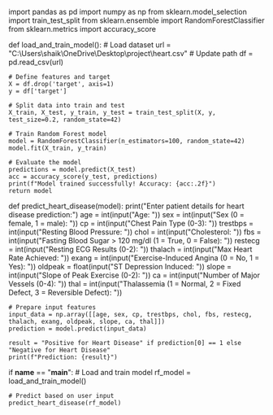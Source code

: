 import pandas as pd
import numpy as np
from sklearn.model_selection import train_test_split
from sklearn.ensemble import RandomForestClassifier
from sklearn.metrics import accuracy_score

def load_and_train_model():
    # Load dataset
    url = "C:\\Users\\shaik\\OneDrive\\Desktop\\project\\heart.csv"  # Update path
    df = pd.read_csv(url)

    # Define features and target
    X = df.drop('target', axis=1)
    y = df['target']

    # Split data into train and test
    X_train, X_test, y_train, y_test = train_test_split(X, y, test_size=0.2, random_state=42)

    # Train Random Forest model
    model = RandomForestClassifier(n_estimators=100, random_state=42)
    model.fit(X_train, y_train)

    # Evaluate the model
    predictions = model.predict(X_test)
    acc = accuracy_score(y_test, predictions)
    print(f"Model trained successfully! Accuracy: {acc:.2f}")
    return model

def predict_heart_disease(model):
    print("Enter patient details for heart disease prediction:")
    age = int(input("Age: "))
    sex = int(input("Sex (0 = female, 1 = male): "))
    cp = int(input("Chest Pain Type (0-3): "))
    trestbps = int(input("Resting Blood Pressure: "))
    chol = int(input("Cholesterol: "))
    fbs = int(input("Fasting Blood Sugar > 120 mg/dl (1 = True, 0 = False): "))
    restecg = int(input("Resting ECG Results (0-2): "))
    thalach = int(input("Max Heart Rate Achieved: "))
    exang = int(input("Exercise-Induced Angina (0 = No, 1 = Yes): "))
    oldpeak = float(input("ST Depression Induced: "))
    slope = int(input("Slope of Peak Exercise (0-2): "))
    ca = int(input("Number of Major Vessels (0-4): "))
    thal = int(input("Thalassemia (1 = Normal, 2 = Fixed Defect, 3 = Reversible Defect): "))

    # Prepare input features
    input_data = np.array([[age, sex, cp, trestbps, chol, fbs, restecg, thalach, exang, oldpeak, slope, ca, thal]])
    prediction = model.predict(input_data)

    result = "Positive for Heart Disease" if prediction[0] == 1 else "Negative for Heart Disease"
    print(f"Prediction: {result}")

if __name__ == "__main__":
    # Load and train model
    rf_model = load_and_train_model()

    # Predict based on user input
    predict_heart_disease(rf_model)

